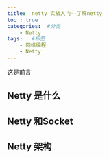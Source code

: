 ```yaml
---
title:  netty 实战入门--了解netty
toc : true
categories:  #分类
    - Netty
tags:   #标签
    - 网络编程
    - Netty
---
```



这是前言
<!-- more -->
## Netty 是什么


## Netty 和Socket 


## Netty 架构


